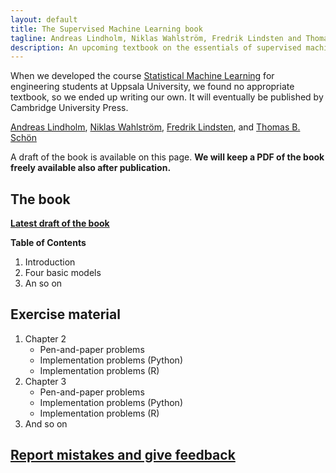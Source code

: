 ```yaml
---
layout: default
title: The Supervised Machine Learning book
tagline: Andreas Lindholm, Niklas Wahlström, Fredrik Lindsten and Thomas B. Schön
description: An upcoming textbook on the essentials of supervised machine learning
---
```


When we developed the course [Statistical Machine Learning](http://www.it.uu.se/edu/course/homepage/sml/) for engineering students at Uppsala University, we found no appropriate textbook, so we ended up writing our own. It will eventually be published by Cambridge University Press.

[Andreas Lindholm](http://www.it.uu.se/katalog/andsv164/),
[Niklas Wahlström](https://www.it.uu.se/katalog/nikwa778/),
[Fredrik Lindsten](https://liu.se/medarbetare/freli29), and
[Thomas B. Schön](http://user.it.uu.se/~thosc112/)

A draft of the book is available on this page. **We will keep a PDF of the book freely available also after publication.**


## The book

[**Latest draft of the book**](book/sml-book.pdf)

**Table of Contents**

1. Introduction
2. Four basic models
3. An so on

## Exercise material

1. Chapter 2
   - Pen-and-paper problems
   - Implementation problems (Python)
   - Implementation problems (R)
2. Chapter 3
   - Pen-and-paper problems
   - Implementation problems (Python)
   - Implementation problems (R)
3. And so on


## [Report mistakes and give feedback](https://github.com/uu-sml/sml-book-page/issues)
